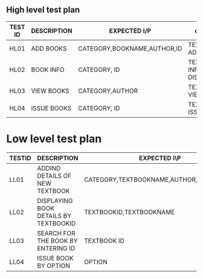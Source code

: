 ## High level test plan
|TEST ID| DESCRIPTION|	EXPECTED I/P      | output|
|---| ------------| -----------------  | ---------|
|HL01  |	ADD BOOKS	|CATEGORY,BOOKNAME,AUTHOR,ID | TEXTBOOK ADDED      |
|HL02	 |BOOK INFO |CATEGORY, ID |  TEXTBOOK INFO DISPLAYED      |
|HL03	 |VIEW BOOKS |	CATEGORY,AUTHOR | TEXTBOOK VIEWED         |
|HL04	 |ISSUE BOOKS|CATEGORY, ID |  TEXTBOOK ISSUED     |

# Low level test plan
| TESTID	|DESCRIPTION|	EXPECTED I\P| output  |
|---------|-------------| ----------| --------|
|LL01	|ADDIND DETAILS OF NEW TEXTBOOK	|CATEGORY,TEXTBOOKNAME,AUTHOR,TEXTBOOKID| SUCCESSFULLY NEW BOOKS DETAILS ADDED  |   
|LL02	|DISPLAYING BOOK DETAILS BY TEXTBOOKID|	TEXTBOOKID,TEXTBOOKNAME|  SUCCESSFULLY BOOK DISPLAYED BY BOOKNAME,AUTHOR,ID|
|LL03 |	SEARCH FOR THE BOOK BY ENTERING ID|	TEXTBOOK ID| SUCCESSFULLY BOOK SEARCHED   |
|LL04	|ISSUE BOOK BY OPTION|	OPTION | SUCESSFULLY BOOKS ISSUED|
